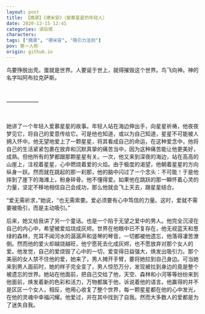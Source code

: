 ```yaml
---
layout: post
title: 【摘录】《德米安》（爱慕星星的年轻人）
date: 2020-12-15 12:41
categories: 读后感
characters: 
tags: ["摘录", "德米安", "吸引力法则"]
pov: 第一人称
origin: github.io
---
```


鸟要挣脱出壳。蛋就是世界。人要诞于世上，就得摧毁这个世界。鸟飞向神。神的名字叫阿布拉克萨斯。

<br>

——————

<br>

她讲了一个年轻人爱慕星星的故事。年轻人站在海边伸出手，向星星祈祷，他夜夜梦见它，将自己的爱意传给它。可是他也知道，或以为自己知道，星星不可能被人拥入怀中。他无望地爱上了一颗星星，将其看成自己的命运，在这种爱念中，他将自己的生活紧紧包裹在放弃和沉默真挚的痛苦当中，因为这种痛苦能让他更美好，成熟。但他所有的梦都跟那颗星星有关。一次，他又来到深夜的海边，站在高高的山崖上，注视着星星，心中燃烧着爱的火焰。由于极度的渴望，他朝着星星的方向纵身一跃。然而就在跳起的那一刹那，他的脑中闪过了一个念头：不可能！于是他摔到了崖下的海滩上，粉身碎骨。他不懂得爱。如果他在跳跃的那一瞬怀着心灵的力量，坚定不移地相信自己会成功，那么他就会飞上天去，跟星星结合。

“爱无需祈求，”她说，“也无需索要。爱必须要有心中笃信的力量。这时，爱就不需要被吸引，而是主动吸引。”

后来，她又给我讲了另一个童话。也是一个陷于无望之爱中的男人。他完全沉浸在自己的内心中，希望被爱焰烧成灰烬。世界在他眼中已不复存在，他无视蓝天和葱绿的森林，充耳不闻河水的潺潺声和竖琴的琴音，一切都被他遗忘，他落得凄苦潦倒。然而他的爱火却越烧越旺，他宁愿死去化成灰烬，也不愿放弃对那个女人的爱。他发觉，自己的爱烧毁了心中的一切，爱变得日益强大，焕发出吸引力。那个美丽的女人禁不住他的爱，她来了，男人摊开手臂，要将她拉到自己身边。可当她来到男人面前时，她的样子完全变了，男人惊恐万分，发现被拉到身边的竟是整个被遗忘的世界。她站在他面前，把自己交给了他，天空、森林和小河等等纷纷来到他面前，焕发着新的色彩和活力，万物都属于他，诉说着他的语言。他赢得的并不是区区一个女人，相反，他用心收复了整个世界，每一颗星星都在他的心中发光，在他的灵魂中幸福闪耀。他爱过，并在其中找到了自我。然而大多数人的爱都是为了迷失自我。
